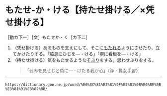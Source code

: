 # もたせ‐か・ける【持たせ掛ける／×凭せ掛ける】

［動カ下一］［文］もたせか・く［カ下二］

1. （凭せ掛ける）あるものを支えにして、そこに[もたれる](もたれる（凭れる／靠れる）)ようにさせたり、立てかけたりする。「脇息にひじを―・ける」「塀に看板を―・ける」
2. （持たせ掛ける）気をもたせるような[そぶり](そぶり（素振り）)をする。思わせぶりをする。
    >「弱みを見せじと偽に―・けたる我が心」〈浄・賢女手習〉

---
`https://dictionary.goo.ne.jp/word/%E6%8C%81%E3%81%9F%E3%81%9B%E6%8E%9B%E3%81%91%E3%82%8B/`
